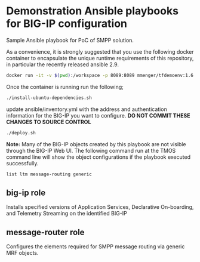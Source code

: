 # Demonstration Ansible playbooks for BIG-IP configuration
Sample Ansible playbook for PoC of SMPP solution.

As a convenience, it is strongly suggested that you use the following docker container to encapsulate the unique runtime requirements of this repository, in particular the recently released ansible 2.9.
```bash
docker run -it -v $(pwd):/workspace -p 8089:8089 mmenger/tfdemoenv:1.6.1 /bin/bash
```

Once the container is running run the following;

```bash
./install-ubuntu-dependencies.sh
```

update ansible/inventory.yml with the address and authentication information for the BIG-IP you want to configure. **DO NOT COMMIT THESE CHANGES TO SOURCE CONTROL**

```bash
./deploy.sh
```

**Note:** Many of the BIG-IP objects created by this playbook are not visible through the BIG-IP Web UI. The following command run at the TMOS command line will show the object configurations if the playbook executed successfully.

```bash
list ltm message-routing generic
```

## big-ip role
Installs specified versions of Application Services, Declarative On-boarding, and Telemetry Streaming on the identified BIG-IP

## message-router role
Configures the elements required for SMPP message routing via generic MRF objects.

